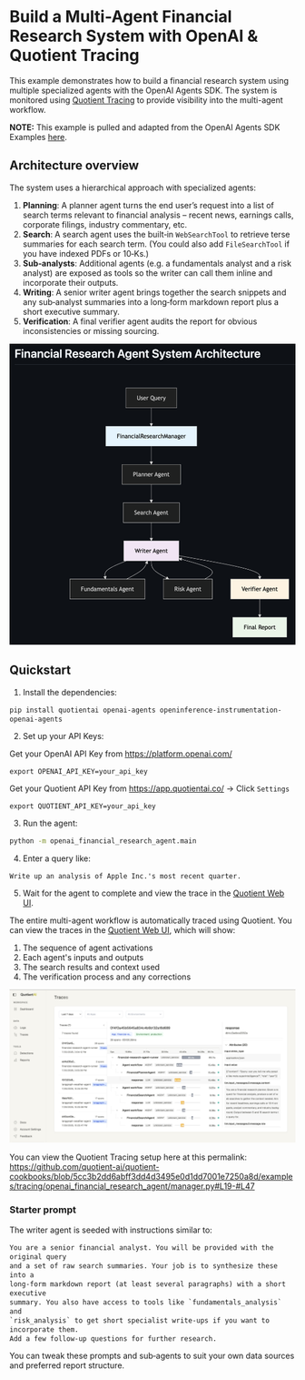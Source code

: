 # Build a Multi-Agent Financial Research System with OpenAI & Quotient Tracing

This example demonstrates how to build a financial research system using multiple specialized agents with the OpenAI Agents SDK. The system is monitored using [Quotient Tracing](https://docs.quotientai.co/data-collection/traces) to provide visibility into the multi-agent workflow.

**NOTE:** This example is pulled and adapted from the OpenAI Agents SDK Examples [here](https://github.com/openai/openai-agents-python/tree/main/examples/financial_research_agent).


## Architecture overview
The system uses a hierarchical approach with specialized agents:

1. **Planning**: A planner agent turns the end user’s request into a list of search terms relevant to financial analysis – recent news, earnings calls, corporate filings, industry commentary, etc.
2. **Search**: A search agent uses the built‑in `WebSearchTool` to retrieve terse summaries for each search term. (You could also add `FileSearchTool` if you have indexed PDFs or 10‑Ks.)
3. **Sub‑analysts**: Additional agents (e.g. a fundamentals analyst and a risk analyst) are exposed as tools so the writer can call them inline and incorporate their outputs.
4. **Writing**: A senior writer agent brings together the search snippets and any sub‑analyst summaries into a long‑form markdown report plus a short executive summary.
5. **Verification**: A final verifier agent audits the report for obvious inconsistencies or missing sourcing.

![Agent Architecture](agent-arch.png)

## Quickstart

1. Install the dependencies:

```
pip install quotientai openai-agents openinference-instrumentation-openai-agents
```

2. Set up your API Keys:

Get your OpenAI API Key from https://platform.openai.com/
```
export OPENAI_API_KEY=your_api_key
```

Get your Quotient API Key from https://app.quotientai.co/ -> Click `Settings`
```
export QUOTIENT_API_KEY=your_api_key
```

3. Run the agent:

```bash
python -m openai_financial_research_agent.main
```

4. Enter a query like:

```
Write up an analysis of Apple Inc.'s most recent quarter.
```

5. Wait for the agent to complete and view the trace in the [Quotient Web UI](https://app.quotientai.co/traces).

The entire multi-agent workflow is automatically traced using Quotient. You can view the traces in the [Quotient Web UI](https://app.quotientai.co/traces), which will show:

1. The sequence of agent activations
2. Each agent's inputs and outputs
3. The search results and context used
4. The verification process and any corrections

![Quotient Web UI](openai-multiagent-traces.png)

You can view the Quotient Tracing setup here at this permalink: https://github.com/quotient-ai/quotient-cookbooks/blob/5cc3b2dd6abff3dd4d3495e0d1dd7001e7250a8d/examples/tracing/openai_financial_research_agent/manager.py#L19-#L47

### Starter prompt

The writer agent is seeded with instructions similar to:

```
You are a senior financial analyst. You will be provided with the original query
and a set of raw search summaries. Your job is to synthesize these into a
long‑form markdown report (at least several paragraphs) with a short executive
summary. You also have access to tools like `fundamentals_analysis` and
`risk_analysis` to get short specialist write‑ups if you want to incorporate them.
Add a few follow‑up questions for further research.
```

You can tweak these prompts and sub‑agents to suit your own data sources and preferred report structure.
